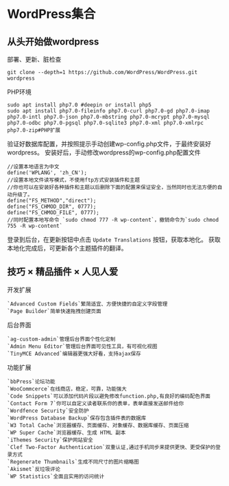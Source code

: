 # WordPress集合
## 从头开始做wordpress
部署、更新、脏检查
```
git clone --depth=1 https://github.com/WordPress/WordPress.git wordpress
```
PHP环境
```
sudo apt install php7.0 #deepin or install php5
sudo apt install php7.0-fileinfo php7.0-curl php7.0-gd php7.0-imap php7.0-intl php7.0-json php7.0-mbstring php7.0-mcrypt php7.0-mysql php7.0-odbc php7.0-pgsql php7.0-sqlite3 php7.0-xml php7.0-xmlrpc php7.0-zip#PHP扩展
```
验证好数据库配置，并按照提示手动创建wp-config.php文件，于最终安装好wordpress。
安装好后，手动修改wordpress的wp-config.php配置文件
```
//设置本地语言为中文
define('WPLANG', 'zh_CN');
//设置本地文件读写模式，不使用ftp方式安装插件和主题 
//你也可以在安装好各种插件和主题以后删除下面的配置来保证安全，当然同时也无法方便的自动升级了。
define("FS_METHOD","direct");
define("FS_CHMOD_DIR", 0777);
define("FS_CHMOD_FILE", 0777);
//同时配置本地写命令 `sudo chmod 777 -R wp-content`，撤销命令为`sudo chmod 755 -R wp-content`
```
登录到后台，在更新按钮中点击 `Update Translations` 按钮，获取本地化。
获取本地化完成后，可更新各个主题插件的翻译。

## 技巧 × 精品插件 × 人见人爱

开发扩展

    `Advanced Custom Fields`繁简适宜、方便快捷的自定义字段管理
    `Page Builder`简单快速拖拽创建页面

后台界面

    `ag-custom-admin`管理后台界面个性化定制
    `Admin Menu Editor`管理后台界面可见性工具，有可视化视图
    `TinyMCE Advanced`编辑器更强大好看，支持ajax保存
  
功能扩展

    `bbPress`论坛功能
    `WooCommcerce`在线商店，稳定，可靠，功能强大
    `Code Snippets`可以添加代码片段以避免修改function.php,有良好的编码配色界面
    `Contact Form 7`你可以自定义读者联系你的表单，表单直接发送邮件给你
    `Wordfence Security`安全防护
    `WordPress Database Backup`保存包含插件表的数据库
    `W3 Total Cache`浏览器缓存、页面缓存、对象缓存、数据库缓存、页面压缩
    `WP Super Cache`浏览器缓存、生成 HTML 副本
    `iThemes Security`保护网站安全
    `Clef Two-Factor Authentication`双重认证,通过手机同步来提供更快、更受保护的登录方式
    `Regenerate Thumbnails`生成不同尺寸的图片缩略图
    `Akismet`反垃圾评论
    `WP Statistics`全面且实用的访问统计
